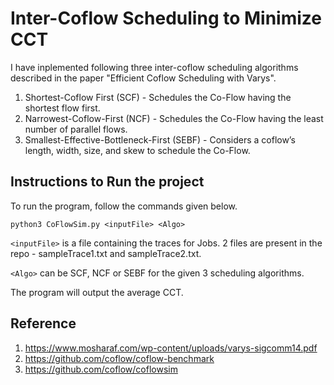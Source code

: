 # Inter-Coflow Scheduling to Minimize CCT

I have inplemented following three inter-coflow scheduling algorithms described in the paper "Efficient Coflow Scheduling with Varys".

1. Shortest-Coflow First (SCF) - Schedules the Co-Flow having the shortest flow first.
2. Narrowest-Coflow-First (NCF) - Schedules the Co-Flow having the least number of parallel flows.
3. Smallest-Effective-Bottleneck-First (SEBF) - Considers a coflow’s length, width, size, and skew to schedule the Co-Flow.

## Instructions to Run the project

To run the program, follow the commands given below.
```
python3 CoFlowSim.py <inputFile> <Algo>
```

`<inputFile>` is a file containing the traces for Jobs. 2 files are present in the repo - sampleTrace1.txt and sampleTrace2.txt.

`<Algo>` can be SCF, NCF or SEBF for the given 3 scheduling algorithms.

The program will output the average CCT.

## Reference

1. https://www.mosharaf.com/wp-content/uploads/varys-sigcomm14.pdf
2. https://github.com/coflow/coflow-benchmark
3. https://github.com/coflow/coflowsim